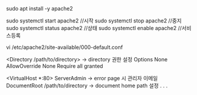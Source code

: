 sudo apt install -y apache2

sudo systemctl start apache2 //시작
sudo systemctl stop apache2 //중지
sudo systemctl status apache2 //상태
sudo systemctl enable apache2 //서비스등록



vi /etc/apache2/site-available/000-default.conf

<Directory /path/to/directory> -> directory 권한 설정
  Options None
  AllowOverride None
  Require all granted
</Directory>

<VirtualHost *:80>
  ServerAdmin -> error page 시 관리자 이메일 
  DocumentRoot /path/to/directory -> document home path 설정
  .
  .
  .
 </VirtualHost>
